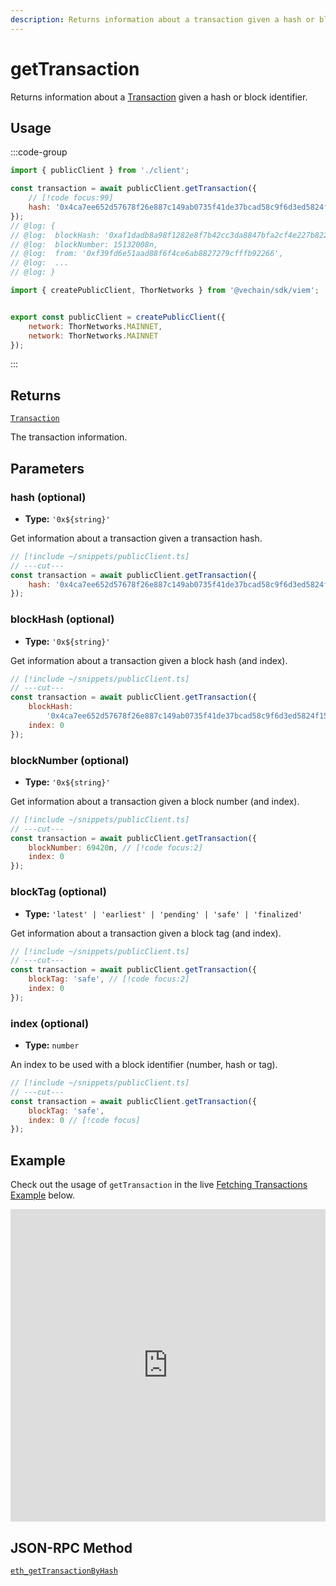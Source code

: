 ```yaml
---
description: Returns information about a transaction given a hash or block identifier.
---
```


# getTransaction

Returns information about a [Transaction](/docs/glossary/terms#transaction) given a hash or block identifier.

## Usage

:::code-group

```js twoslash [example.ts]
import { publicClient } from './client';

const transaction = await publicClient.getTransaction({
    // [!code focus:99]
    hash: '0x4ca7ee652d57678f26e887c149ab0735f41de37bcad58c9f6d3ed5824f15b74d'
});
// @log: {
// @log:  blockHash: '0xaf1dadb8a98f1282e8f7b42cc3da8847bfa2cf4e227b8220403ae642e1173088',
// @log:  blockNumber: 15132008n,
// @log:  from: '0xf39fd6e51aad88f6f4ce6ab8827279cfffb92266',
// @log:  ...
// @log: }
```

```js twoslash [client.ts] filename="client.ts"
import { createPublicClient, ThorNetworks } from '@vechain/sdk/viem';


export const publicClient = createPublicClient({
    network: ThorNetworks.MAINNET,
    network: ThorNetworks.MAINNET
});
```

:::

## Returns

[`Transaction`](/docs/glossary/types#transaction)

The transaction information.

## Parameters

### hash (optional)

- **Type:** `'0x${string}'`

Get information about a transaction given a transaction hash.

```js twoslash
// [!include ~/snippets/publicClient.ts]
// ---cut---
const transaction = await publicClient.getTransaction({
    hash: '0x4ca7ee652d57678f26e887c149ab0735f41de37bcad58c9f6d3ed5824f15b74d' // [!code focus]
});
```

### blockHash (optional)

- **Type:** `'0x${string}'`

Get information about a transaction given a block hash (and index).

```js twoslash
// [!include ~/snippets/publicClient.ts]
// ---cut---
const transaction = await publicClient.getTransaction({
    blockHash:
        '0x4ca7ee652d57678f26e887c149ab0735f41de37bcad58c9f6d3ed5824f15b74d', // [!code focus:2]
    index: 0
});
```

### blockNumber (optional)

- **Type:** `'0x${string}'`

Get information about a transaction given a block number (and index).

```js twoslash
// [!include ~/snippets/publicClient.ts]
// ---cut---
const transaction = await publicClient.getTransaction({
    blockNumber: 69420n, // [!code focus:2]
    index: 0
});
```

### blockTag (optional)

- **Type:** `'latest' | 'earliest' | 'pending' | 'safe' | 'finalized'`

Get information about a transaction given a block tag (and index).

```js twoslash
// [!include ~/snippets/publicClient.ts]
// ---cut---
const transaction = await publicClient.getTransaction({
    blockTag: 'safe', // [!code focus:2]
    index: 0
});
```

### index (optional)

- **Type:** `number`

An index to be used with a block identifier (number, hash or tag).

```js twoslash
// [!include ~/snippets/publicClient.ts]
// ---cut---
const transaction = await publicClient.getTransaction({
    blockTag: 'safe',
    index: 0 // [!code focus]
});
```

## Example

Check out the usage of `getTransaction` in the live [Fetching Transactions Example](https://stackblitz.com/github/wevm/viem/tree/main/examples/transactions_fetching-transactions) below.

<iframe frameBorder="0" width="100%" height="500px" src="https://stackblitz.com/github/wevm/viem/tree/main/examples/transactions_fetching-transactions?embed=1&file=index.ts&hideNavigation=1&hideDevTools=true&terminalHeight=0&ctl=1"></iframe>

## JSON-RPC Method

[`eth_getTransactionByHash`](https://ethereum.org/en/developers/docs/apis/json-rpc/#eth_getTransactionByHash)
